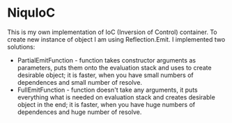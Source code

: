 # NiquIoC
This is my own implementation of IoC (Inversion of Control) container.
To create new instance of object I am using Reflection.Emit.
I implemented two solutions:
- PartialEmitFunction - function takes constructor arguments as parameters, puts them onto the evaluation stack and uses to create desirable object;
it is faster, when you have small numbers of dependences and small number of resolve.
- FullEmitFunction - function doesn't take any arguments, it puts everything what is needed on evaluation stack and creates desirable object in the end;
it is faster, when you have huge numbers of dependences and huge number of resolve.
